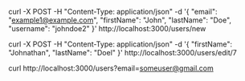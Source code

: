 curl -X POST -H "Content-Type: application/json" -d '{
  "email": "example1@example.com",
  "firstName": "John",
  "lastName": "Doe",
  "username": "johndoe2"
}' http://localhost:3000/users/new


curl -X POST -H "Content-Type: application/json" -d '{
  "firstName": "Johnathan",
  "lastName": "Doel"
}' http://localhost:3000/users/edit/7



curl http://localhost:3000/users?email=someuser@gmail.com


